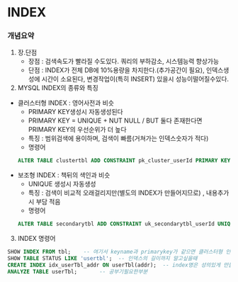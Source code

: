 INDEX
===============
### 개념요약
1) 장.단점  
   * 장점 : 검색속도가 빨라질 수도있다. 쿼리의 부하감소, 시스템능력 향상가능  
   * 단점 : INDEX가 전체 DB에 10%용량을 차지한다.(추가공간이 필요), 인덱스생성에 시간이 소요된다, 변경작업이(특히 INSERT) 있을시 성능이떨어질수있다.   
2) MYSQL INDEX의 종류와 특징  
  * 클러스터형 INDEX : 영어사전과 비슷  
    * PRIMARY KEY생성시 자동생성된다   
    * PRIMARY KEY = UNIQUE + NUT NULL / BUT 둘다 존재한다면 PRIMARY KEY의 우선순위가 더 높다  
    * 특징 : 범위검색에 용이하며, 검색이 빠름(거쳐가는 인덱스숫자가 적다)  
    * 명령어  
    ```SQL
    ALTER TABLE clustertbl ADD CONSTRAINT pk_cluster_userId PRIMARY KEY(userId)  -- 테이블에 primary key설정
    ```
  * 보조형 INDEX : 책뒤의 색인과 비슷   
    * UNIQUE 생성시 자동생성   
    * 특징 : 검색이 비교적 오래걸리지만(별도의 INDEX가 만들어지므로) , 내용추가시 부담 적음  
    * 명령어  
    ```SQL
    ALTER TABLE secondarytbl ADD CONSTRAINT uk_secondarytbl_userId UNIQUE(userId)  -- 테이블에 unique설정
    ```
3) INDEX 명령어
```SQL
SHOW INDEX FROM tbl;    -- 여기서 keyname과 primarykey가 같으면 클러스터형 인덱스임
SHOW TABLE STATUS LIKE 'usertbl';  -- 인덱스의 길이까지 알고싶을때
CREATE INDEX idx_userTbl_addr ON userTbl(addr);  -- index명은 성의있게 만들기
ANALYZE TABLE userTbl;       -- 공부기필요한부분 
```
